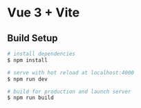 # Vue 3 + Vite

## Build Setup

```bash
# install dependencies
$ npm install

# serve with hot reload at localhost:4000
$ npm run dev

# build for production and launch server
$ npm run build